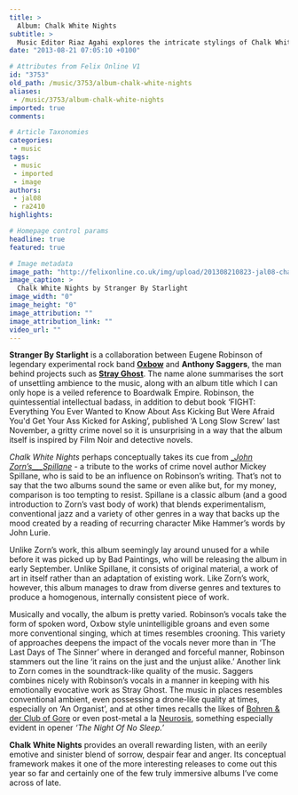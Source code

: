 ```yaml
---
title: >
  Album: Chalk White Nights
subtitle: >
  Music Editor Riaz Agahi explores the intricate stylings of Chalk White Nights, a collaborative album by Stranger By Starlight
date: "2013-08-21 07:05:10 +0100"

# Attributes from Felix Online V1
id: "3753"
old_path: /music/3753/album-chalk-white-nights
aliases:
 - /music/3753/album-chalk-white-nights
imported: true
comments:

# Article Taxonomies
categories:
 - music
tags:
 - music
 - imported
 - image
authors:
 - jal08
 - ra2410
highlights:

# Homepage control params
headline: true
featured: true

# Image metadata
image_path: "http://felixonline.co.uk/img/upload/201308210823-jal08-chalkwhitenights.png"
image_caption: >
  Chalk White Nights by Stranger By Starlight
image_width: "0"
image_height: "0"
image_attribution: ""
image_attribution_link: ""
video_url: ""
---
```


__Stranger By Starlight__ is a collaboration between Eugene Robinson of legendary experimental rock band [__Oxbow__](http://www.theoxbow.com) and __Anthony Saggers__, the man behind projects such as [__Stray Ghost__](http://music.hiddenshoal.com/artists/stray-ghost/stray-ghost-bio/). The name alone summarises the sort of unsettling ambience to the music, along with an album title which I can only hope is a veiled reference to Boardwalk Empire. Robinson, the quintessential intellectual badass, in addition to debut book ‘FIGHT: Everything You Ever Wanted to Know About Ass Kicking But Were Afraid You'd Get Your Ass Kicked for Asking’, published ‘A Long Slow Screw’ last November, a gritty crime novel so it is unsurprising in a way that the album itself is inspired by Film Noir and detective novels.

_Chalk White Nights_ perhaps conceptually takes its cue from [__John Zorn’s___Spillane_](http://en.wikipedia.org/wiki/Spillane_(album)) - a tribute to the works of crime novel author Mickey Spillane, who is said to be an influence on Robinson’s writing. That’s not to say that the two albums sound the same or even alike but, for my money, comparison is too tempting to resist. Spillane is a classic album (and a good introduction to Zorn’s vast body of work) that blends experimentalism, conventional jazz and a variety of other genres in a way that backs up the mood created by a reading of recurring character Mike Hammer’s words by John Lurie.

Unlike Zorn’s work, this album seemingly lay around unused for a while before it was picked up by Bad Paintings, who will be releasing the album in early September. Unlike Spillane, it consists of original material, a work of art in itself rather than an adaptation of existing work. Like Zorn’s work, however, this album manages to draw from diverse genres and textures to produce a homogenous, internally consistent piece of work.

Musically and vocally, the album is pretty varied. Robinson’s vocals take the form of spoken word, Oxbow style unintelligible groans and even some more conventional singing, which at times resembles crooning. This variety of approaches deepens the impact of the vocals never more than in ‘The Last Days of The Sinner’ where in deranged and forceful manner, Robinson stammers out the line ‘it rains on the just and the unjust alike.’ Another link to Zorn comes in the soundtrack-like quality of the music. Saggers combines nicely with Robinson’s vocals in a manner in keeping with his emotionally evocative work as Stray Ghost. The music in places resembles conventional ambient, even possessing a drone-like quality at times, especially on ‘An Organist’, and at other times recalls the likes of [Bohren & der Club of Gore](http://en.wikipedia.org/wiki/Bohren_%26_der_Club_of_Gore) or even post-metal a la [Neurosis](http://en.wikipedia.org/wiki/Neurosis_(band)), something especially evident in opener _‘The Night Of No Sleep.’_

__Chalk White Nights__ provides an overall rewarding listen, with an eerily emotive and sinister blend of sorrow, despair fear and anger. Its conceptual framework makes it one of the more interesting releases to come out this year so far and certainly one of the few truly immersive albums I’ve come across of late.
